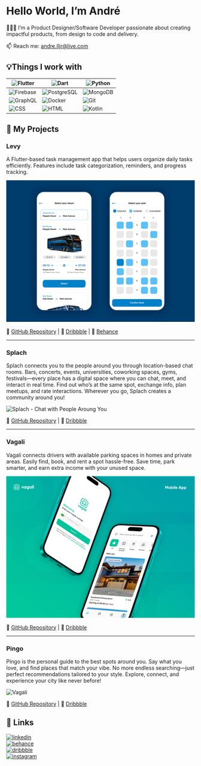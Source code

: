 # Hello World, I’m André

🧑🏽‍💻 I’m a Product Designer/Software Developer passionate about creating impactful products, from design to code and delivery.

📫 Reach me: andre.lljr@live.com


## 💡Things I work with

| ![Flutter](https://img.shields.io/badge/-FLUTTER-02569B?logo=flutter&logoColor=white&style=for-the-badge) | ![Dart](https://img.shields.io/badge/-DART-0175C2?logo=dart&logoColor=white&style=for-the-badge) | ![Python](https://img.shields.io/badge/-PYTHON-FFD43B?logo=python&logoColor=blue&style=for-the-badge) |
|---|---|---|
| ![Firebase](https://img.shields.io/badge/-FIREBASE-FFCA28?logo=firebase&logoColor=black&style=for-the-badge) | ![PostgreSQL](https://img.shields.io/badge/-POSTGRESQL-336791?logo=postgresql&logoColor=white&style=for-the-badge) | ![MongoDB](https://img.shields.io/badge/-MONGODB-47A248?logo=mongodb&logoColor=white&style=for-the-badge) |
| ![GraphQL](https://img.shields.io/badge/-GRAPHQL-E10098?logo=graphql&logoColor=white&style=for-the-badge) | ![Docker](https://img.shields.io/badge/-DOCKER-2496ED?logo=docker&logoColor=white&style=for-the-badge) | ![Git](https://img.shields.io/badge/-GIT-F05032?logo=git&logoColor=white&style=for-the-badge) |
| ![CSS](https://img.shields.io/badge/-CSS-1572B6?logo=css3&logoColor=white&style=for-the-badge) | ![HTML](https://img.shields.io/badge/-HTML5-E34F26?logo=html5&logoColor=white&style=for-the-badge) | ![Kotlin](https://img.shields.io/badge/-KOTLIN-0095D5?logo=kotlin&logoColor=white&style=for-the-badge) | 

## 📲 My Projects

### Levy 
A Flutter-based task management app that helps users organize daily tasks efficiently. Features include task categorization, reminders, and progress tracking.  

![Levy – Smart & Comfortable Shuttle Booking Experience](https://raw.githubusercontent.com/andreleitejr/levy/refs/heads/qa/assets/presentation_1.jpg)  

🔗 [GitHub Repository](https://github.com/andreleitejr/levy) | 🎨 [Dribbble](https://dribbble.com/shots/25778502-Levy-Mobile-App) | 🎨 [Behance](https://www.behance.net/gallery/220131145/Levy-Smart-Comfortable-Shuttle-Booking-Experience)  

---

### Splach
Splach connects you to the people around you through location-based chat rooms. Bars, concerts, events, universities, coworking spaces, gyms, festivals—every place has a digital space where you can chat, meet, and interact in real time. Find out who’s at the same spot, exchange info, plan meetups, and rate interactions. Wherever you go, Splach creates a community around you!

![Splach - Chat with People Aroung You](https://raw.githubusercontent.com/andreleitejr/splach/refs/heads/dev/images/presentation/presentation_1.jpg)  

🔗 [GitHub Repository](https://github.com/andreleitejr/splach) | 🎨 [Dribbble](https://dribbble.com/shots/25778483-Splach)

---

### Vagali
Vagali connects drivers with available parking spaces in homes and private areas. Easily find, book, and rent a spot hassle-free. Save time, park smarter, and earn extra income with your unused space.

![Vagali](https://raw.githubusercontent.com/andreleitejr/vagali/refs/heads/fonts/assets/presentation_1.jpg)  

🔗 [GitHub Repository](https://github.com/andreleitejr/vagali) | 🎨 [Dribbble](https://dribbble.com/shots/25778445-Vagali-Mobile-App)

---

### Pingo
Pingo is the personal guide to the best spots around you. Say what you love, and find places that match your vibe. No more endless searching—just perfect recommendations tailored to your style. Explore, connect, and experience your city like never before!

![Vagali](https://raw.githubusercontent.com/andreleitejr/pingo/refs/heads/dev/assets/presentation_1.jpg)  

🔗 [GitHub Repository](https://github.com/andreleitejr/pingo) | 🎨 [Dribbble](https://dribbble.com/shots/25778456-Pingo)

## 🔗 Links  

[![linkedin](https://img.shields.io/badge/LinkedIn-0A66C2?style=for-the-badge&logo=linkedin&logoColor=white)](https://www.linkedin.com/)  
[![behance](https://img.shields.io/badge/Behance-1769FF?style=for-the-badge&logo=behance&logoColor=white)](https://www.behance.net/)  
[![dribbble](https://img.shields.io/badge/Dribbble-EA4C89?style=for-the-badge&logo=dribbble&logoColor=white)](https://dribbble.com/)  
[![instagram](https://img.shields.io/badge/Instagram-E4405F?style=for-the-badge&logo=instagram&logoColor=white)](https://www.instagram.com/)  

